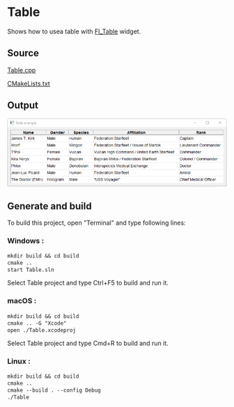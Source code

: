 # Table

Shows how to usea table with [Fl_Table](javascript:searchResults.Toggle("SR_fl_5ftable_582")) widget.

## Source

[Table.cpp](Table.cpp)

[CMakeLists.txt](CMakeLists.txt)

## Output

![output](../../../docs/Pictures/Examples/Table.png)

## Generate and build

To build this project, open "Terminal" and type following lines:

### Windows :

``` shell
mkdir build && cd build
cmake .. 
start Table.sln
```

Select Table project and type Ctrl+F5 to build and run it.

### macOS :

``` shell
mkdir build && cd build
cmake .. -G "Xcode"
open ./Table.xcodeproj
```

Select Table project and type Cmd+R to build and run it.

### Linux :

``` shell
mkdir build && cd build
cmake .. 
cmake --build . --config Debug
./Table
```
